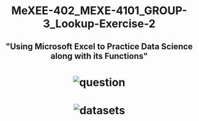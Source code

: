 # <p align="center">MeXEE-402_MEXE-4101_GROUP-3_Lookup-Exercise-2</p>
## <p align="center">"Using Microsoft Excel to Practice Data Science along with its Functions"</p>

# <p align="center">![question](https://github.com/ABRAHAM-AH/MeXEE-402_MEXE-4101_GROUP-3_Lookup-Exercise-2/assets/143601880/dd1f7fc3-0f7e-463d-922c-86db633ddc43)</p>

# <p align="center">![datasets](https://github.com/ABRAHAM-AH/MeXEE-402_MEXE-4101_GROUP-3_Lookup-Exercise-2/assets/143601880/6d49af3f-ca96-4e34-a30c-b1343ff05ffd)</p>
